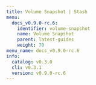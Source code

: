 ```yaml
---
title: Volume Snapshot | Stash
menu:
  docs_v0.9.0-rc.6:
    identifier: volume-snapshot
    name: Volume Snapshot
    parent: latest-guides
    weight: 70
menu_name: docs_v0.9.0-rc.6
info:
  catalog: v0.3.0
  cli: v0.3.1
  version: v0.9.0-rc.6
---
```


